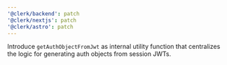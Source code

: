 ```yaml
---
'@clerk/backend': patch
'@clerk/nextjs': patch
'@clerk/astro': patch
---
```


Introduce `getAuthObjectFromJwt` as internal utility function that centralizes the logic for generating auth objects from session JWTs.
